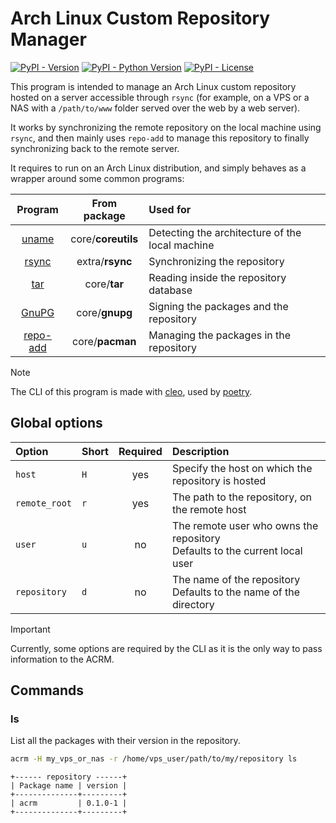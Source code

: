 # Arch Linux Custom Repository Manager

[![PyPI - Version](https://img.shields.io/pypi/v/acrm)](https://pypi.org/project/acrm/)
[![PyPI - Python Version](https://img.shields.io/pypi/pyversions/acrm)](https://pypi.org/project/acrm/)
[![PyPI - License](https://img.shields.io/pypi/l/acrm)](https://pypi.org/project/acrm/)

This program is intended to manage an Arch Linux custom repository hosted on a server accessible through `rsync`
(for example, on a VPS or a NAS with a `/path/to/www` folder served over the web by a web server).

It works by synchronizing the remote repository on the local machine using `rsync`, and then mainly uses `repo-add` to
manage this repository to finally synchronizing back to the remote server.

It requires to run on an Arch Linux distribution, and simply behaves as a wrapper around some common programs:

|                         Program                         |    From package    | Used for                                        |
|:-------------------------------------------------------:|:------------------:|:------------------------------------------------|
|    [uname](https://man.archlinux.org/man/uname.1.fr)    | core/**coreutils** | Detecting the architecture of the local machine |
|     [rsync](https://wiki.archlinux.org/title/rsync)     |  extra/**rsync**   | Synchronizing the repository                    |
|       [tar](https://man.archlinux.org/man/tar.1)        |    core/**tar**    | Reading inside the repository database          |
|     [GnuPG](https://wiki.archlinux.org/title/GnuPG)     |   core/**gnupg**   | Signing the packages and the repository         |
| [repo-add](https://man.archlinux.org/man/repo-add.8.en) |  core/**pacman**   | Managing the packages in the repository         |

> [!NOTE]
> The CLI of this program is made with [cleo](https://github.com/python-poetry/cleo),
> used by [poetry](https://python-poetry.org/).

## Global options

| Option        | Short | Required | Description                                                                    |
|:--------------|:------|:--------:|:-------------------------------------------------------------------------------|
| `host`        | `H`   |   yes    | Specify the host on which the repository is hosted                             |
| `remote_root` | `r`   |   yes    | The path to the repository, on the remote host                                 |
| `user`        | `u`   |    no    | The remote user who owns the repository<br/>Defaults to the current local user |
| `repository`  | `d`   |    no    | The name of the repository<br/>Defaults to the name of the directory           |

> [!IMPORTANT]
> Currently, some options are required by the CLI as it is the only way to pass information to the ACRM.

## Commands

### ls

List all the packages with their version in the repository.

```bash
acrm -H my_vps_or_nas -r /home/vps_user/path/to/my/repository ls
```

```
+------ repository ------+
| Package name | version |
+--------------+---------+
| acrm         | 0.1.0-1 |
+--------------+---------+
```
